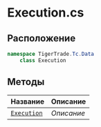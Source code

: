 
# Execution.cs
## Расположение
```csharp
namespace TigerTrade.Tc.Data  
    class Execution
```

## Методы
| Название | Описание |
| --- | --- |
| [`Execution`](./Методы/Execution.md) | *Описание* |
